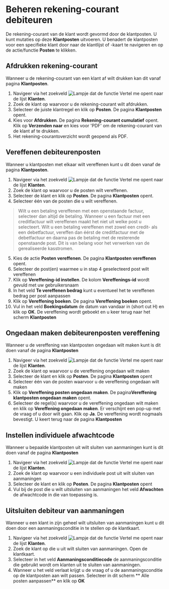 # Beheren rekening-courant debiteuren

De rekening-courant van de klant wordt gevormd door de klantposten. U kunt mutaties op deze **Klantposten** uitvoeren.
U benadert de klantposten voor een specifieke klant door naar de klantlijst of -kaart te navigeren en op de actie/functie **Posten** te klikken. 

## Afdrukken rekening-courant

Wanneer u de rekening-courant van een klant af wilt drukken kan dit vanaf pagina **Klantposten**.

1. Navigeer via het zoekveld ![Lampje dat de functie Vertel me opent](https://docs.microsoft.com/nl-NL/dynamics365/business-central/media/ui-search/search_small.png "Vertel me wat u wilt doen") naar de lijst **Klanten**.
2. Zoek de klant op waarvoor u de rekening-courant wilt afdrukken.
3. Selecteer de juiste klantregel en klik op **Posten**. De pagina **Klantposten** opent. 
4. Kies voor **Afdrukken**. De pagina **Rekening-courant cumulatief** opent. Klik op **Verzenden naar** en kies voor 'PDF' om de rekening-courant van de klant af te drukken. 
5. Het rekening-courantoverzicht wordt geopend als PDF. 

## Vereffenen debiteurenposten 

Wanneer u klantposten met elkaar wilt vereffenen kunt u dit doen vanaf de pagina **Klantposten**.

1. Navigeer via het zoekveld ![Lampje dat de functie Vertel me opent](https://docs.microsoft.com/nl-NL/dynamics365/business-central/media/ui-search/search_small.png "Vertel me wat u wilt doen") naar de lijst **Klanten**.
2. Zoek de klant op waarvoor u de posten wilt vereffenen.
3. Selecteer de klant en klik op **Posten**. De pagina **Klantposten** opent.
4. Selecteer één van de posten die u wilt vereffenen. 
>Wilt u een betaling vereffenen met een openstaande factuur, selecteer dan altijd de betaling. Wanneer u een factuur met een creditfactuur wilt vereffenen maakt het niet uit welke post u selecteert. Wilt u een betaling vereffenen met zowel een credit- als een debetfactuur, vereffen dan éérst de creditfactuur met de debetfactuur en daarna pas de betaling met de resterende openstaande post. Dit is van belang voor het verwerken van de gerealiseerde kasstromen.
5. Kies de actie **Posten vereffenen**. De pagina **Klantposten vereffenen** opent.
6. Selecteer de post(en) waarmee u in stap 4 geselecteerd post wilt vereffenen
7. Klik op **Vereffening-id instellen**. De kolom **Vereffenings-id** wordt gevuld met uw gebruikersnaam
8. In het veld **Te vereffenen bedrag** kunt u eventueel het te vereffenen bedrag per post aanpassen
9. Klik op **Vereffening boeken**. De pagina **Vereffening boeken** opent. 
10. Vul in het veld **Boekingsdatum** de datum van vandaar in (short cut H) en klik op **OK**. De vereffening wordt geboekt en u keer terug naar het scherm **Klantposten**
 
## Ongedaan maken debiteurenposten vereffening 

Wanneer u de vereffening van klantposten ongedaan wilt maken kunt is dit doen vanaf de pagina **Klantposten**

1. Navigeer via het zoekveld ![Lampje dat de functie Vertel me opent](https://docs.microsoft.com/nl-NL/dynamics365/business-central/media/ui-search/search_small.png "Vertel me wat u wilt doen") naar de lijst **Klanten**.
2. Zoek de klant op waarvoor u de vereffening ongedaan wilt maken
3. Selecteer de klant en klik op **Posten**. De pagina **Klantposten** opent
4. Selecteer één van de posten waarvoor u de vereffening ongedaan wilt maken
5. Klik op **Vereffening posten ongedaan maken**. De pagina**Vereffening klantposten ongedaan maken** opent.
6. Selecteer de regel(s) waarvoor u de vereffening ongedaan wilt maken en klik op **Vereffening ongedaan maken**. Er verschijnt een pop-up met de vraag of u door wilt gaan. Klik op **Ja**. De vereffening wordt nogmaals bevestigt. U keert terug naar de pagina **Klantposten**

## Instellen individuele afwachtcode

Wanneer u bepaalde klantposten uit wilt sluiten van aanmaningen kunt is dit doen vanaf de pagina **Klantposten**

1. Navigeer via het zoekveld ![Lampje dat de functie Vertel me opent](https://docs.microsoft.com/nl-NL/dynamics365/business-central/media/ui-search/search_small.png "Vertel me wat u wilt doen") naar de lijst **Klanten**.
2. Zoek de klant op waarvoor u een individuele post uit wilt sluiten van aanmaningen
3. Selecteer de klant en klik op **Posten**. De pagina **Klantposten** opent
4. Vul bij de post die u wilt uitsluiten van aanmaningen het veld **Afwachten** de afwachtcode in die van toepassing is. 

## Uitsluiten debiteur van aanmaningen

Wanneer u een klant in zijn geheel wilt uitsluiten van aanmaningen kunt u dit doen door een aanmaningsconditie in te stellen op de klantkaart.

1. Navigeer via het zoekveld ![Lampje dat de functie Vertel me opent](https://docs.microsoft.com/nl-NL/dynamics365/business-central/media/ui-search/search_small.png "Vertel me wat u wilt doen") naar de lijst **Klanten**.
2. Zoek de klant op die u uit wilt sluiten van aanmaningen. Open de klantkaart. 
3. Selecteer in het veld **Aanmaningsconditiecode** de aanmaningsconditie die gebruikt wordt om klanten uit te sluiten van aanmaningen. 
4. Wanneer u het veld verlaat krijgt u de vraag of u de aanmaningsconditie op de klantposten aan wilt passen. Selecteer in dit scherm ** Alle posten aanpassen** en klik op **OK**
<!--stackedit_data:
eyJoaXN0b3J5IjpbMTE0MjczMzgxMiwtOTU3MTE2MjgzLC0xNj
M2MzM2NTEwLDE0MzEzODE1NTksMTI2NDkwNjQ1MiwxODE3OTk5
MDIwXX0=
-->